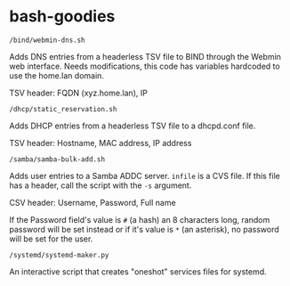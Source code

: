 # bash-goodies
```
/bind/webmin-dns.sh
```
Adds DNS entries from a headerless TSV file to BIND through the Webmin web interface. Needs modifications, this code has variables hardcoded to use the home.lan domain.

TSV header: FQDN (xyz.home.lan), IP
```
/dhcp/static_reservation.sh
```
Adds DHCP entries from a headerless TSV file to a dhcpd.conf file.

TSV header: Hostname, MAC address, IP address
```
/samba/samba-bulk-add.sh
```
Adds user entries to a Samba ADDC server. `infile` is a CVS file. If this file has a header, call the script with the `-s` argument.

CSV header: Username, Password, Full name

If the Password field's value is `#` (a hash) an 8 characters long, random password will be set instead or if it's value is `*` (an asterisk), no password will be set for the user.
```
/systemd/systemd-maker.py
```
An interactive script that creates "oneshot" services files for systemd. 